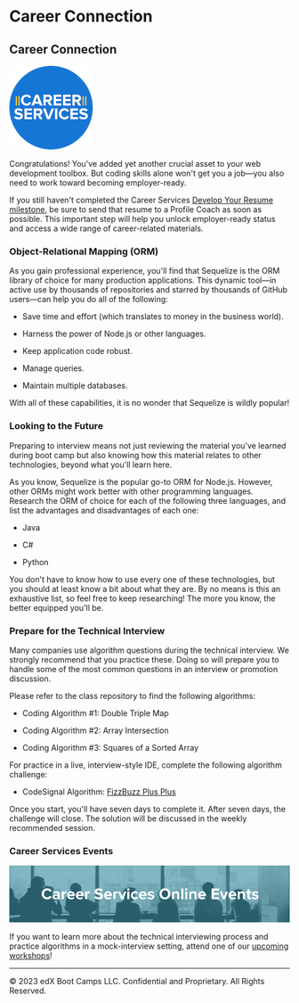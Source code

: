 # Career Connection

## Career Connection

![The text "Career Services" is overlaid on a blue circle.](./assets/cs_logo.png#right)

Congratulations! You've added yet another crucial asset to your web development toolbox. But coding skills alone won't get you a job&mdash;you also need to work toward becoming employer-ready.

If you still haven't completed the Career Services [Develop Your Resume milestone](https://sites.google.com/2u.com/careerservices-webdev/coding-milestones/milestone-develop-your-resume), be sure to send that resume to a Profile Coach as soon as possible. This important step will help you unlock employer-ready status and access a wide range of career-related materials.

### Object-Relational Mapping (ORM)

As you gain professional experience, you'll find that Sequelize is the ORM library of choice for many production applications. This dynamic tool&mdash;in active use by thousands of repositories and starred by thousands of GitHub users&mdash;can help you do all of the following:

- Save time and effort (which translates to money in the business world).

- Harness the power of Node.js or other languages.

- Keep application code robust.

- Manage queries.

- Maintain multiple databases.

With all of these capabilities, it is no wonder that Sequelize is wildly popular! 

### Looking to the Future

Preparing to interview means not just reviewing the material you’ve learned during boot camp but also knowing how this material relates to other technologies, beyond what you'll learn here.

As you know, Sequelize is the popular go-to ORM for Node.js. However, other ORMs might work better with other programming languages. Research the ORM of choice for each of the following three languages, and list the advantages and disadvantages of each one:

* Java

* C#

* Python

You don't have to know how to use every one of these technologies, but you should at least know a bit about what they are. By no means is this an exhaustive list, so feel free to keep researching! The more you know, the better equipped you'll be.

### Prepare for the Technical Interview

Many companies use algorithm questions during the technical interview. We strongly recommend that you practice these. Doing so will prepare you to handle some of the most common questions in an interview or promotion discussion.

Please refer to the class repository to find the following algorithms:

- Coding Algorithm #1: Double Triple Map

- Coding Algorithm #2: Array Intersection

- Coding Algorithm #3: Squares of a Sorted Array

For practice in a live, interview-style IDE, complete the following algorithm challenge: 

* CodeSignal Algorithm: [FizzBuzz Plus Plus](https://app.codesignal.com/public-test/7hMoNBiFhuHrPf8Lp/fy3rAkYRnKwKRe)

Once you start, you'll have seven days to complete it. After seven days, the challenge will close. The solution will be discussed in the weekly recommended session.

### Career Services Events

![The text "Career Services Online Events" is overlaid on a banner-length image of various people looking out a window.](./assets/online-events.png)

If you want to learn more about the technical interviewing process and practice algorithms in a mock-interview setting, attend one of our [upcoming workshops](https://careerservicesonlineevents.splashthat.com/)!

---
© 2023 edX Boot Camps LLC. Confidential and Proprietary. All Rights Reserved.